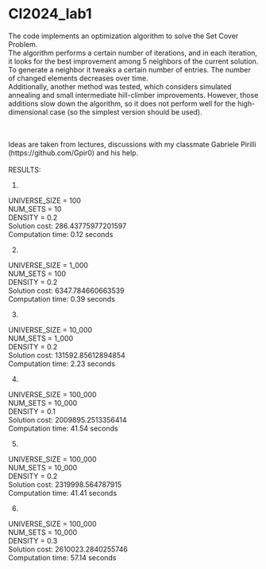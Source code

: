 # CI2024_lab1
The code implements an optimization algorithm to solve the Set Cover Problem. <br>
  The algorithm performs a certain number of iterations, and in each iteration, it looks for the best improvement among 5 neighbors of the current solution. To generate a neighbor it tweaks a certain number of entries.  The number of changed elements decreases over time. <br>
  Additionally, another method was tested, which considers simulated annealing and small intermediate hill-climber improvements. However, those additions slow down the algorithm, so it does not perform well for the high-dimensional case (so the simplest version should be used).

  <br>
  <br>
Ideas are taken from lectures, discussions with my classmate Gabriele Pirilli (https://github.com/Gpir0) and his help. 

<br>
<br>
RESULTS: 

1)
UNIVERSE_SIZE = 100 <br>
NUM_SETS = 10 <br>
DENSITY = 0.2 <br>
Solution cost: 286.43775977201597 <br>
Computation time: 0.12 seconds <br>

2)
UNIVERSE_SIZE = 1_000 <br>
NUM_SETS = 100 <br>
DENSITY = 0.2 <br>
Solution cost: 6347.784660663539 <br>
Computation time: 0.39 seconds <br>

3)
UNIVERSE_SIZE = 10_000 <br>
NUM_SETS = 1_000 <br>
DENSITY = 0.2 <br>
Solution cost: 131592.85612894854 <br>
Computation time: 2.23 seconds <br>

4)
UNIVERSE_SIZE = 100_000 <br>
NUM_SETS = 10_000 <br>
DENSITY = 0.1 <br>
Solution cost: 2009895.2513356414 <br>
Computation time: 41.54 seconds <br>

5)
UNIVERSE_SIZE = 100_000 <br>
NUM_SETS = 10_000 <br>
DENSITY = 0.2 <br>
Solution cost: 2319998.564787915 <br>
Computation time: 41.41 seconds <br>

6)
UNIVERSE_SIZE = 100_000 <br>
NUM_SETS = 10_000 <br>
DENSITY = 0.3 <br>
Solution cost: 2610023.2840255746 <br>
Computation time: 57.14 seconds
